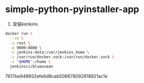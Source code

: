 # simple-python-pyinstaller-app

1. 安装kenkins

```bash
docker run \
  --rm \
  -u root \
  -p 9009:8080 \
  -v jenkins-data:/var/jenkins_home \
  -v /var/run/docker.sock:/var/run/docker.sock \
  -v "$HOME":/home \
  jenkinsci/blueocean
```

7617be948652efe6d8cab506678092818821ac1e